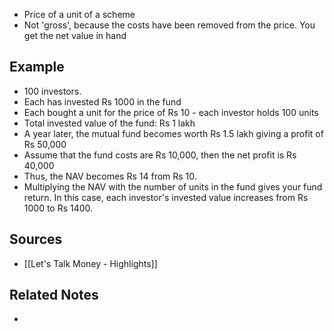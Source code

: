 - Price of a unit of a scheme
- Not 'gross', because the costs have been removed from the price. You get the net value in hand

## Example
- 100 investors.
- Each has invested Rs 1000 in the fund
- Each bought a unit for the price of Rs 10 - each investor holds 100 units
- Total invested value of the fund: Rs 1 lakh
- A year later, the mutual fund becomes worth Rs 1.5 lakh giving a profit of Rs 50,000
- Assume that the fund costs are Rs 10,000, then the net profit is Rs 40,000
- Thus, the NAV becomes Rs 14 from Rs 10.
- Multiplying the NAV with the number of units in the fund gives your fund return. In this case, each investor's invested value increases from Rs 1000 to Rs 1400.

## Sources
- [[Let's Talk Money - Highlights]]

## Related Notes
- 